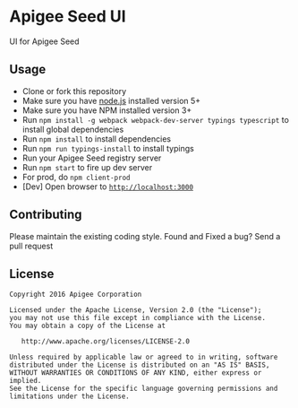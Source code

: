 # Apigee Seed UI

UI for Apigee Seed

## Usage

- Clone or fork this repository
- Make sure you have [node.js](https://nodejs.org/) installed version 5+
- Make sure you have NPM installed version 3+
- Run `npm install -g webpack webpack-dev-server typings typescript` to install global dependencies
- Run `npm install` to install dependencies
- Run `npm run typings-install` to install typings
- Run your Apigee Seed registry server
- Run `npm start` to fire up dev server
- For prod, do `npm client-prod`
- [Dev] Open browser to [`http://localhost:3000`](http://localhost:3000)

## Contributing

Please maintain the existing coding style. Found and Fixed a bug? Send a pull request

## License

    Copyright 2016 Apigee Corporation
    
    Licensed under the Apache License, Version 2.0 (the "License");
    you may not use this file except in compliance with the License.
    You may obtain a copy of the License at
    
       http://www.apache.org/licenses/LICENSE-2.0
    
    Unless required by applicable law or agreed to in writing, software
    distributed under the License is distributed on an "AS IS" BASIS,
    WITHOUT WARRANTIES OR CONDITIONS OF ANY KIND, either express or implied.
    See the License for the specific language governing permissions and
    limitations under the License.